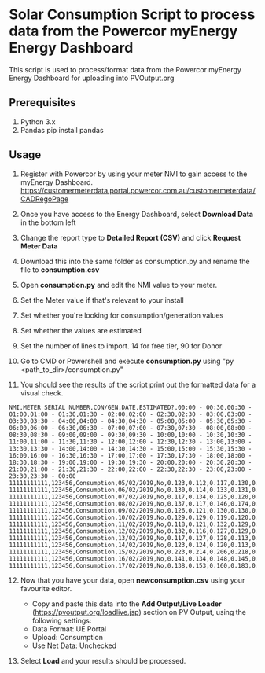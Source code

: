 # Solar Consumption Script to process data from the Powercor myEnergy Energy Dashboard

This script is used to process/format data from the Powercor myEnergy Energy Dashboard for uploading into PVOutput.org

## Prerequisites

1. Python 3.x
2. Pandas
      pip install pandas

## Usage
1. Register with Powercor by using your meter NMI to gain access to the myEnergy Dashboard.
https://customermeterdata.portal.powercor.com.au/customermeterdata/CADRegoPage

2. Once you have access to the Energy Dashboard, select **Download Data** in the bottom left
3. Change the report type to **Detailed Report (CSV)** and click **Request Meter Data**
4. Download this into the same folder as consumption.py and rename the file to **consumption.csv**
5. Open **consumption.py** and edit the NMI value to your meter.
6. Set the Meter value if that's relevant to your install
7. Set whether you're looking for consumption/generation values
8. Set whether the values are estimated
9. Set the number of lines to import. 14 for free tier, 90 for Donor
10. Go to CMD or Powershell and execute **consumption.py** using "py <path_to_dir>/consumption.py"
11. You should see the results of the script print out the formatted data for a visual check.
```
NMI,METER SERIAL NUMBER,CON/GEN,DATE,ESTIMATED?,00:00 - 00:30,00:30 - 01:00,01:00 - 01:30,01:30 - 02:00,02:00 - 02:30,02:30 - 03:00,03:00 - 03:30,03:30 - 04:00,04:00 - 04:30,04:30 - 05:00,05:00 - 05:30,05:30 - 06:00,06:00 - 06:30,06:30 - 07:00,07:00 - 07:30,07:30 - 08:00,08:00 - 08:30,08:30 - 09:00,09:00 - 09:30,09:30 - 10:00,10:00 - 10:30,10:30 - 11:00,11:00 - 11:30,11:30 - 12:00,12:00 - 12:30,12:30 - 13:00,13:00 - 13:30,13:30 - 14:00,14:00 - 14:30,14:30 - 15:00,15:00 - 15:30,15:30 - 16:00,16:00 - 16:30,16:30 - 17:00,17:00 - 17:30,17:30 - 18:00,18:00 - 18:30,18:30 - 19:00,19:00 - 19:30,19:30 - 20:00,20:00 - 20:30,20:30 - 21:00,21:00 - 21:30,21:30 - 22:00,22:00 - 22:30,22:30 - 23:00,23:00 - 23:30,23:30 - 00:00
11111111111,123456,Consumption,05/02/2019,No,0.123,0.112,0.117,0.130,0.165,0.149,0.122,0.112,0.112,0.123,0.137,0.125,0.208,0.208,0.142,0.052,0.049,0.009,0.000,0.003,0.000,0.009,0.024,0.000,0.016,0.026,0.000,0.000,0.000,0.000,0.000,0.000,0.000,0.010,0.105,0.156,0.049,0.180,0.195,0.195,0.198,0.192,0.208,0.138,0.140,0.137,0.113,0.135
11111111111,123456,Consumption,06/02/2019,No,0.130,0.114,0.133,0.131,0.115,0.135,0.132,0.116,0.125,0.129,0.121,0.133,0.146,0.011,0.000,0.009,0.000,0.000,0.000,0.000,0.000,0.000,0.000,0.000,0.000,0.000,0.007,0.000,0.000,0.000,0.006,0.009,0.305,0.567,0.288,0.265,0.371,0.300,0.339,0.562,0.575,0.555,0.125,0.143,0.128,0.122,0.132,0.124
11111111111,123456,Consumption,07/02/2019,No,0.117,0.134,0.125,0.120,0.131,0.124,0.116,0.129,0.126,0.112,0.126,0.152,0.179,0.006,0.000,0.000,0.000,0.030,0.000,0.016,0.000,0.000,0.000,0.000,0.000,0.000,0.107,0.000,0.000,0.009,0.017,0.050,0.002,0.007,0.022,0.216,0.037,0.175,0.214,0.195,0.225,0.150,0.145,0.134,0.130,0.144,0.115,0.134
11111111111,123456,Consumption,08/02/2019,No,0.137,0.117,0.146,0.174,0.153,0.122,0.126,0.134,0.124,0.114,0.130,0.145,0.206,0.179,0.059,0.005,0.000,0.000,0.000,0.000,0.000,0.000,0.000,0.000,0.000,0.000,0.000,0.000,0.000,0.000,0.000,0.065,0.091,0.000,0.000,0.002,0.112,0.155,0.191,0.214,0.195,0.160,0.141,0.144,0.129,0.122,0.135,0.132
11111111111,123456,Consumption,09/02/2019,No,0.126,0.121,0.130,0.130,0.129,0.130,0.119,0.120,0.123,0.129,0.128,0.132,0.159,0.077,0.042,0.077,0.026,0.015,0.000,0.057,0.052,0.005,0.000,0.000,0.000,0.000,0.000,0.000,0.000,0.000,0.000,0.000,0.000,0.001,0.023,0.007,0.004,0.049,0.130,0.129,0.122,0.127,0.127,0.130,0.136,0.144,0.120,0.124
11111111111,123456,Consumption,10/02/2019,No,0.129,0.129,0.119,0.120,0.126,0.125,0.122,0.114,0.121,0.124,0.126,0.128,0.160,0.134,0.077,0.011,0.000,0.000,0.000,0.000,0.000,0.000,0.035,0.010,0.000,0.000,0.000,0.000,0.000,0.000,0.000,0.000,0.000,0.000,0.000,0.000,0.037,0.143,0.230,0.221,0.188,0.158,0.155,0.139,0.123,0.129,0.136,0.135
11111111111,123456,Consumption,11/02/2019,No,0.118,0.121,0.132,0.129,0.127,0.122,0.121,0.128,0.126,0.127,0.130,0.143,0.179,0.091,0.000,0.000,0.000,0.000,0.000,0.000,0.000,0.000,0.000,0.000,0.000,0.000,0.000,0.000,0.000,0.000,0.000,0.000,0.046,0.000,0.000,0.000,0.127,1.006,0.287,0.532,0.611,0.629,0.192,0.127,0.144,0.132,0.117,0.133
11111111111,123456,Consumption,12/02/2019,No,0.132,0.116,0.127,0.129,0.125,0.112,0.124,0.129,0.121,0.112,0.124,0.134,0.143,0.091,0.083,0.018,0.000,0.003,0.000,0.000,0.269,0.045,0.058,0.000,0.000,0.000,0.000,0.000,0.007,0.000,0.000,0.000,0.000,0.000,0.007,0.006,0.061,0.115,0.224,0.211,0.226,0.194,0.167,0.151,0.129,0.137,0.138,0.121
11111111111,123456,Consumption,13/02/2019,No,0.117,0.127,0.128,0.113,0.125,0.127,0.125,0.113,0.126,0.123,0.149,0.132,0.156,0.000,0.000,0.000,0.000,0.000,0.000,0.000,0.000,0.000,0.000,0.000,0.000,0.000,0.000,0.000,0.000,0.000,0.000,0.000,0.000,0.006,0.016,0.006,0.012,0.162,0.191,0.184,0.188,0.196,0.218,0.130,0.129,0.127,0.120,0.113
11111111111,123456,Consumption,14/02/2019,No,0.123,0.124,0.120,0.113,0.125,0.122,0.122,0.111,0.122,0.120,0.138,0.166,0.204,0.108,0.015,0.000,0.000,0.000,0.000,0.000,0.000,0.000,0.000,0.039,0.000,0.000,0.000,0.000,0.000,0.000,0.000,0.000,0.000,0.000,0.000,0.000,0.018,0.173,0.197,0.177,0.172,0.188,0.851,0.326,0.284,0.235,0.217,0.214
11111111111,123456,Consumption,15/02/2019,No,0.223,0.214,0.206,0.218,0.221,0.217,0.207,0.220,0.218,0.211,0.229,0.248,0.176,0.039,0.010,0.000,0.000,0.000,0.000,0.000,0.000,0.000,0.000,0.000,0.000,0.000,0.000,0.000,0.000,0.000,0.000,0.000,0.000,0.000,0.000,0.000,0.030,0.140,0.144,0.165,0.235,0.207,0.212,0.162,0.147,0.142,0.148,0.145
11111111111,123456,Consumption,16/02/2019,No,0.141,0.134,0.148,0.145,0.146,0.132,0.140,0.145,0.146,0.141,0.135,0.145,0.219,0.182,0.075,0.041,0.019,0.000,0.000,0.000,0.000,0.039,0.000,0.000,0.000,0.000,0.000,0.000,0.000,0.000,0.000,0.000,0.373,0.000,0.000,0.140,0.195,0.272,0.338,0.251,0.235,0.209,0.245,0.221,0.206,0.161,0.151,0.162
11111111111,123456,Consumption,17/02/2019,No,0.138,0.153,0.160,0.183,0.177,0.156,0.152,0.152,0.139,0.143,0.152,0.151,0.164,0.048,0.003,0.000,0.000,0.000,0.000,0.000,0.000,0.000,0.000,0.000,0.000,0.000,0.000,0.000,0.000,0.000,0.139,0.000,0.000,0.000,0.000,0.026,0.039,0.157,0.155,0.158,0.204,0.465,0.419,0.142,0.149,0.152,0.145,0.133
```
12. Now that you have your data, open **newconsumption.csv** using your favourite editor. 
    * Copy and paste this data into the **Add Output/Live Loader** (https://pvoutput.org/loadlive.jsp) section on PV Output, using the following settings:
    * Data Format: UE Portal
    * Upload: Consumption
    * Use Net Data: Unchecked
    
13. Select **Load** and your results should be processed.
